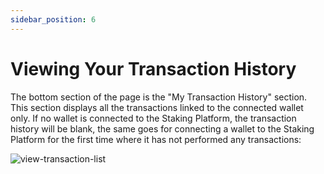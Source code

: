 ```yaml
---
sidebar_position: 6
---
```


# Viewing Your Transaction History
The bottom section of the page is the &quot;My Transaction History&quot; section. This section displays all the transactions linked to the connected wallet only. If no wallet is connected to the Staking Platform, the transaction history will be blank, the same goes for connecting a wallet to the Staking Platform for the first time where it has not performed any transactions:

![view-transaction-list](/img/staking-user-guide/view-transaction-list.png)